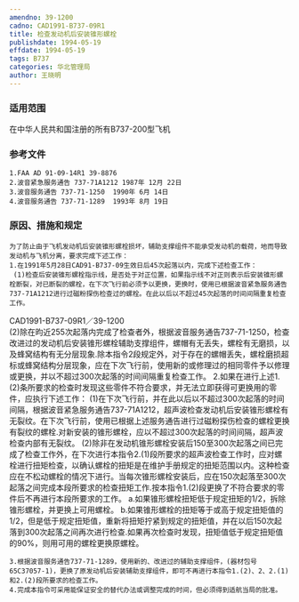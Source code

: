 ```yaml
---
amendno: 39-1200
cadno: CAD1991-B737-09R1
title: 检查发动机后安装锥形螺栓
publishdate: 1994-05-19
effdate: 1994-05-19
tags: B737
categories: 华北管理局
author: 王晓明
---
```


### 适用范围 
在中华人民共和国注册的所有B737-200型飞机

### 参考文件
    1.FAA AD 91-09-14R1 39-8876 
    2.波音紧急服务通告 737-71A1212 1987年 12月 22日
    3.波音服务通告 737-71-1250  1990年 6月 14日
    4.波音服务通告 737-71-1289  1993年 8月 19日


### 原因、措施和规定 
    为了防止由于飞机发动机后安装锥形螺栓损坏，辅助支撑组件不能承受发动机的载荷，地而导致发动机与飞机分离，要求完成下述工作： 
    1.在1991年5月28日CAD91-B737-09生效日后45次起落以内，完成下述检查工作： 
     (1)检查后安装锥形螺栓指示线，是否处于对正位置，如果指示线不对正则表示后安装锥形螺栓断裂，对已断裂的螺栓，在下次飞行前必须予以更换，更换时，使用已根据波音紧急服务通告737-71A1212进行过磁粉探伤检查过的螺栓。在此以后以不超过45次起落的时间间隔重复检查工作。 
  CAD1991-B737-09R1／39-1200   
     (2)除在昀近255次起落内完成了检查者外，根据波音服务通告737-71-1250，检查改进过的发动机后安装锥形螺栓辅助支撑组件，螺帽有无丢失，螺栓有无磨损，以及蜂窝结构有无分层现象.除本指令2段规定外，对于存在的螺帽丢失，螺栓磨损超标或蜂窝结构分层现象，应在下次飞行前，使用新的或修理过的相同零件予以修理或更换，并以不超过300次起落的时间间隔重复检查工作。 
    2.如果在进行上述1.(2)条所要求的检查时发现这些零件不符合要求，并无法立即获得可更换用的零件，应执行下述工作： 
     (1)在下次飞行前，并在此以后以不超过300次起落的时间间隔，根据波音紧急服务通告737-71A1212，超声波检查发动机后安装锥形螺栓有无裂纹。在下次飞行前，使用已根据上述服务通告进行过磁粉探伤检查的螺栓更换有裂纹的螺栓.对新安装的锥形螺栓，应以不超过300次起落的时间间隔，超声波检查内部有无裂纹。 
     (2)除非在发动机锥形螺栓安装后150至300次起落之间已完成了检查工作外，在下次进行本指令2.(1)段所要求的超声波检查工作时，应对螺栓进行扭矩检查，以确认螺栓的扭矩是在维护手册规定的扭矩范围以内。这种检查应在不松动螺栓的情况下进行。当每次锥形螺栓安装后，应在150次起落至300次起落之间完成本段所要求的检查扭矩工作.按本指令1.(2)段更换了不符合要求的零件后不再进行本段所要求的工作。 
      a.如果锥形螺栓扭矩低于规定扭矩的1/2，拆除锥形螺栓，并更换上可用螺栓。 
      b.如果锥形螺栓的扭矩等于或高于规定扭矩值的1/2，但是低于规定扭矩值，重新将扭矩拧紧到规定的扭矩值，并在以后150次起落到300次起落之间再次进行检查.如果再次检查时发现，扭矩值低于规定扭矩值的90%，则用可用的螺栓更换原螺栓。 

    3.根据波音服务通告737-71-1289，使用新的、改进过的辅助支撑组件，(器材包号65C37057-1)，更换了原发动机后安装辅助支撑组件，即可不再进行本指令1.(2)、2、2.(1)和2.(2)段所要求的检查工作。 
    4.完成本指令可采用能保证安全的替代办法或调整完成的时间，但必须得到适航当局的批准。

